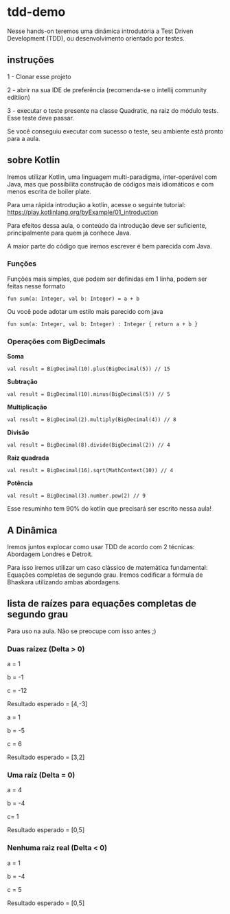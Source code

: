 # tdd-demo

Nesse hands-on teremos uma dinâmica introdutória a Test Driven Development (TDD), ou desenvolvimento orientado por testes.

## instruções

1 - Clonar esse projeto

2 - abrir na sua IDE de preferência (recomenda-se o intellij community editiion)

3 - executar o teste presente na classe Quadratic, na raiz do módulo tests. Esse teste deve passar.

Se você conseguiu executar com sucesso o teste, seu ambiente está pronto para a aula.

## sobre Kotlin

Iremos utilizar Kotlin, uma linguagem multi-paradigma, inter-operável com Java, mas que possibilita construção de códigos mais idiomáticos e com menos escrita de boiler plate.

Para uma rápida introdução a kotlin, acesse o seguinte tutorial:
https://play.kotlinlang.org/byExample/01_introduction

Para efeitos dessa aula, o conteúdo da introdução deve ser suficiente, principalmente para quem já conhece Java.

A maior parte do código que iremos escrever é bem parecida com Java. 

### Funções

Funções mais simples, que podem ser definidas em 1 linha, podem ser feitas nesse formato

`fun sum(a: Integer, val b: Integer) = a + b`

Ou você pode adotar um estilo mais parecido com java

`fun sum(a: Integer, val b: Integer) : Integer {
    return a + b
}`

### Operações com BigDecimals

**Soma**

`val result = BigDecimal(10).plus(BigDecimal(5)) // 15`


**Subtração**

`val result = BigDecimal(10).minus(BigDecimal(5)) // 5`


**Multiplicação**

`val result = BigDecimal(2).multiply(BigDecimal(4)) // 8`


**Divisão**

`val result = BigDecimal(8).divide(BigDecimal(2)) // 4`


**Raiz quadrada**

`val result = BigDecimal(16).sqrt(MathContext(10)) // 4`


**Potência**

`val result = BigDecimal(3).number.pow(2) // 9`

Esse resuminho tem 90% do kotlin que precisará ser escrito nessa aula!


## A Dinâmica

Iremos juntos explocar como usar TDD de acordo com 2 técnicas: Abordagem Londres e Detroit.

Para isso iremos utilizar um caso clássico de matemática fundamental: Equações completas de segundo grau. Iremos codificar a fórmula de Bhaskara utilizando ambas abordagens.

## lista de raízes para equações completas de segundo grau

Para uso na aula. Não se preocupe com isso antes ;)

### Duas raízez (Delta > 0)

a = 1

b = -1

c = -12

Resultado esperado = [4,-3]

a = 1

b = -5

c = 6

Resultado esperado = [3,2]

### Uma raíz (Delta = 0)

a = 4

b = -4

c= 1

Resultado esperado = [0,5]


### Nenhuma raiz real (Delta < 0)
a = 1

b = -4

c = 5

Resultado esperado = [0,5]
